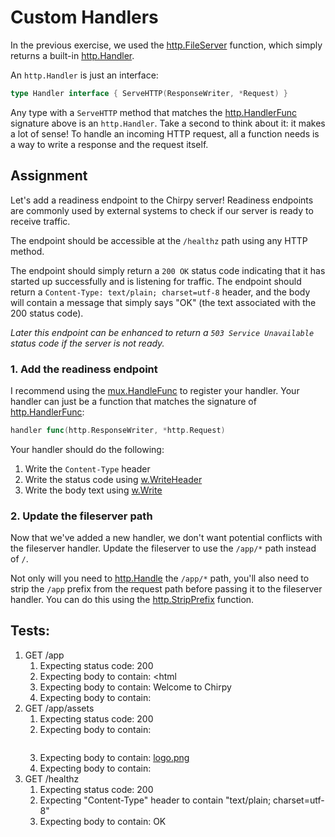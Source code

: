 # Custom Handlers

In the previous exercise, we used the [http.FileServer](https://pkg.go.dev/net/http#FileServer) function, which simply returns a built-in [http.Handler](https://pkg.go.dev/net/http#Handler).

An `http.Handler` is just an interface:

```go
type Handler interface { ServeHTTP(ResponseWriter, *Request) }
```

Any type with a `ServeHTTP` method that matches the [http.HandlerFunc](https://pkg.go.dev/net/http#HandlerFunc) signature above is an `http.Handler`. Take a second to think about it: it makes a lot of sense! To handle an incoming HTTP request, all a function needs is a way to write a response and the request itself.

## Assignment

Let's add a readiness endpoint to the Chirpy server! Readiness endpoints are commonly used by external systems to check if our server is ready to receive traffic.

The endpoint should be accessible at the `/healthz` path using any HTTP method.

The endpoint should simply return a `200 OK` status code indicating that it has started up successfully and is listening for traffic. The endpoint should return a `Content-Type: text/plain; charset=utf-8` header, and the body will contain a message that simply says "OK" (the text associated with the 200 status code).

_Later this endpoint can be enhanced to return a `503 Service Unavailable` status code if the server is not ready._

### 1\. Add the readiness endpoint

I recommend using the [mux.HandleFunc](https://pkg.go.dev/net/http#ServeMux.HandleFunc) to register your handler. Your handler can just be a function that matches the signature of [http.HandlerFunc](https://pkg.go.dev/net/http#HandlerFunc):

```go
handler func(http.ResponseWriter, *http.Request)
```

Your handler should do the following:

1.  Write the `Content-Type` header
2.  Write the status code using [w.WriteHeader](https://pkg.go.dev/net/http#ResponseWriter.WriteHeader)
3.  Write the body text using [w.Write](https://pkg.go.dev/net/http#ResponseWriter.Write)

### 2\. Update the fileserver path

Now that we've added a new handler, we don't want potential conflicts with the fileserver handler. Update the fileserver to use the `/app/*` path instead of `/`.

Not only will you need to [http.Handle](https://pkg.go.dev/net/http#Handle) the `/app/*` path, you'll also need to strip the `/app` prefix from the request path before passing it to the fileserver handler. You can do this using the [http.StripPrefix](https://pkg.go.dev/net/http#StripPrefix) function.

## Tests:

1. GET /app
   1. Expecting status code: 200
   2. Expecting body to contain: <html
   3. Expecting body to contain: Welcome to Chirpy
   4. Expecting body to contain: </html>
2. GET /app/assets
   1. Expecting status code: 200
   2. Expecting body to contain: <pre>
   3. Expecting body to contain: <a href="logo.png">logo.png</a>
   4. Expecting body to contain: </pre>
3. GET /healthz
   1. Expecting status code: 200
   2. Expecting "Content-Type" header to contain "text/plain; charset=utf-8"
   3. Expecting body to contain: OK

